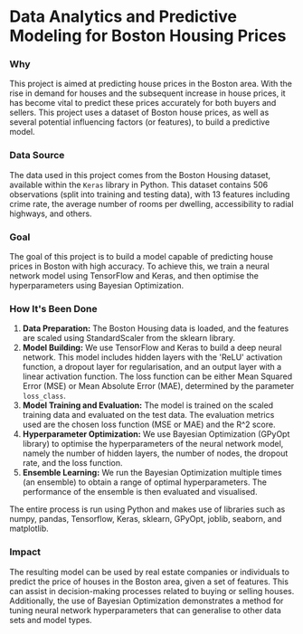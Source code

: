 # Data Analytics and Predictive Modeling for Boston Housing Prices



### Why

This project is aimed at predicting house prices in the Boston area. With the rise in demand for houses and the subsequent increase in house prices, it has become vital to predict these prices accurately for both buyers and sellers. This project uses a dataset of Boston house prices, as well as several potential influencing factors (or features), to build a predictive model.



### Data Source

The data used in this project comes from the Boston Housing dataset, available within the `Keras` library in Python. This dataset contains 506 observations (split into training and testing data), with 13 features including crime rate, the average number of rooms per dwelling, accessibility to radial highways, and others.  

### Goal

The goal of this project is to build a model capable of predicting house prices in Boston with high accuracy. To achieve this, we train a neural network model using TensorFlow and Keras, and then optimise the hyperparameters using Bayesian Optimization.

### How It's Been Done

1. **Data Preparation:** The Boston Housing data is loaded, and the features are scaled using StandardScaler from the sklearn library.
2. **Model Building:** We use TensorFlow and Keras to build a deep neural network. This model includes hidden layers with the 'ReLU' activation function, a dropout layer for regularisation, and an output layer with a linear activation function. The loss function can be either Mean Squared Error (MSE) or Mean Absolute Error (MAE), determined by the parameter `loss_class`.
3. **Model Training and Evaluation:** The model is trained on the scaled training data and evaluated on the test data. The evaluation metrics used are the chosen loss function (MSE or MAE) and the R^2 score.
4. **Hyperparameter Optimization:** We use Bayesian Optimization (GPyOpt library) to optimise the hyperparameters of the neural network model, namely the number of hidden layers, the number of nodes, the dropout rate, and the loss function.
5. **Ensemble Learning:** We run the Bayesian Optimization multiple times (an ensemble) to obtain a range of optimal hyperparameters. The performance of the ensemble is then evaluated and visualised.

The entire process is run using Python and makes use of libraries such as numpy, pandas, Tensorflow, Keras, sklearn, GPyOpt, joblib, seaborn, and matplotlib.

### Impact

The resulting model can be used by real estate companies or individuals to predict the price of houses in the Boston area, given a set of features. This can assist in decision-making processes related to buying or selling houses. Additionally, the use of Bayesian Optimization demonstrates a method for tuning neural network hyperparameters that can generalise to other data sets and model types.